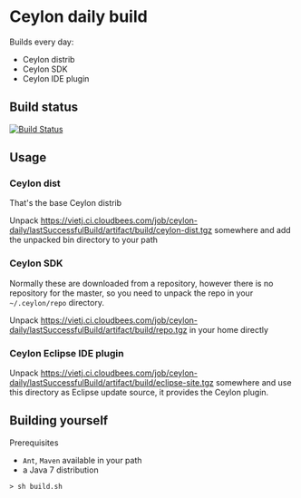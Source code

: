 # Ceylon daily build

Builds every day:

- Ceylon distrib
- Ceylon SDK
- Ceylon IDE plugin

## Build status

[![Build Status](https://vietj.ci.cloudbees.com/buildStatus/icon?job=ceylon-daily)](https://vietj.ci.cloudbees.com/job/ceylon-daily/)

## Usage

### Ceylon dist

That's the base Ceylon distrib

Unpack https://vietj.ci.cloudbees.com/job/ceylon-daily/lastSuccessfulBuild/artifact/build/ceylon-dist.tgz somewhere and add the unpacked
bin directory to your path

### Ceylon SDK

Normally these are downloaded from a repository, however there is no repository for the master, so you need
to unpack the repo in your `~/.ceylon/repo` directory.

Unpack https://vietj.ci.cloudbees.com/job/ceylon-daily/lastSuccessfulBuild/artifact/build/repo.tgz in your home directly

### Ceylon Eclipse IDE plugin

Unpack https://vietj.ci.cloudbees.com/job/ceylon-daily/lastSuccessfulBuild/artifact/build/eclipse-site.tgz somewhere and use this directory
as Eclipse update source, it provides the Ceylon plugin.

## Building yourself

Prerequisites

- `Ant`, `Maven` available in your path
- a Java 7 distribution

```
> sh build.sh
```

